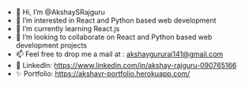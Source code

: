 - 👋 Hi, I’m @AkshaySRajguru
- 👀 I’m interested in React and Python based web development
- 🌱 I’m currently learning React.js
- 💞️ I’m looking to collaborate on React and Python based web development projects
- 📫 Feel free to drop me a mail at : akshaygururaj141@gmail.com
- 🔗 LinkedIn: https://www.linkedin.com/in/akshay-rajguru-090765166
- ✨ Portfolio: https://akshayr-portfolio.herokuapp.com/
<!---
AkshaySRajguru/AkshaySRajguru is a ✨ special ✨ repository because its `README.md` (this file) appears on your GitHub profile.
You can click the Preview link to take a look at your changes.
--->
